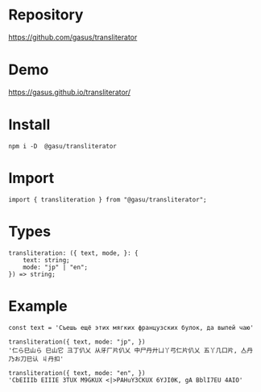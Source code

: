 # Repository

https://github.com/gasus/transliterator

# Demo

https://gasus.github.io/transliterator/

# Install

```
npm i -D  @gasu/transliterator
```

# Import

```
import { transliteration } from "@gasu/transliterator";
```

# Types

```
transliteration: ({ text, mode, }: {
    text: string;
    mode: "jp" | "en";
}) => string;
```

# Example

```
const text = 'Съешь ещё этих мягких французских булок, да выпей чаю'

transliteration({ text, mode: "jp", })
'仁ら巳山ら 巳山它 彐丁仈乂 从牙厂片仈乂 中尸丹廾凵丫弓仁片仈乂 五丫几口片, 亼丹 乃お刀巳认 丩丹扣'

transliteration({ text, mode: "en", })
'CbEIIIb EIIIE 3TUX M9GKUX <|>PAHuY3CKUX 6YJI0K, gA BblI7EU 4AIO'
```
